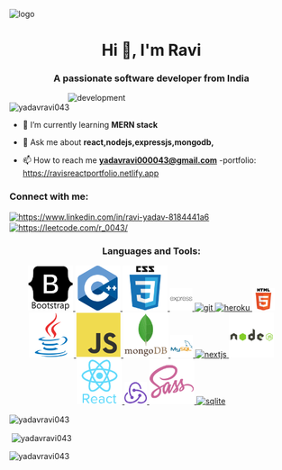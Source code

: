 ![logo](https://github.com/yadavravi043/yadavravi043/blob/main/DSC_2618.JPG)
<h1 align="center">Hi 👋, I'm Ravi</h1>
<h3 align="center">A passionate software developer from India</h3>
<img align="right" width="400"  alt="development" src="https://cdn.pixabay.com/photo/2016/04/21/13/27/computer-1343393__340.jpg"/>

<p align="left"> <img src="https://komarev.com/ghpvc/?username=yadavravi043&label=Profile%20views&color=0e75b6&style=flat" alt="yadavravi043" /> </p>

- 🌱 I’m currently learning **MERN stack**

- 💬 Ask me about **react,nodejs,expressjs,mongodb,**

- 📫 How to reach me **yadavravi000043@gmail.com**
-portfolio: https://ravisreactportfolio.netlify.app


<h3 align="left">Connect with me:</h3>
<p align="left">
<a href="https://linkedin.com/in/https://www.linkedin.com/in/ravi-yadav-8184441a6" target="blank"><img align="center" src="https://raw.githubusercontent.com/rahuldkjain/github-profile-readme-generator/master/src/images/icons/Social/linked-in-alt.svg" alt="https://www.linkedin.com/in/ravi-yadav-8184441a6" height="30" width="40" /></a>
<a href="https://www.leetcode.com/https://leetcode.com/r_0043/" target="blank"><img align="center" src="https://raw.githubusercontent.com/rahuldkjain/github-profile-readme-generator/master/src/images/icons/Social/leet-code.svg" alt="https://leetcode.com/r_0043/" height="30" width="40" /></a>
</p>

<h3 align="center">Languages and Tools:</h3>
<p align="center"> <a href="https://getbootstrap.com" target="_blank" rel="noreferrer"> <img src="https://raw.githubusercontent.com/devicons/devicon/master/icons/bootstrap/bootstrap-plain-wordmark.svg" alt="bootstrap" width="80" height="80"/> </a> <a href="https://www.w3schools.com/cpp/" target="_blank" rel="noreferrer"> <img src="https://raw.githubusercontent.com/devicons/devicon/master/icons/cplusplus/cplusplus-original.svg" alt="cplusplus "width="80" height="80" </a> <a href="https://www.w3schools.com/css/" target="_blank" rel="noreferrer"> <img src="https://raw.githubusercontent.com/devicons/devicon/master/icons/css3/css3-original-wordmark.svg" alt="css3" width="80" height="80"/> </a> <a href="https://expressjs.com" target="_blank" rel="noreferrer"> <img src="https://raw.githubusercontent.com/devicons/devicon/master/icons/express/express-original-wordmark.svg" alt="express" width="40" height="40"/> </a> <a href="https://git-scm.com/" target="_blank" rel="noreferrer"> <img src="https://www.vectorlogo.zone/logos/git-scm/git-scm-icon.svg" alt="git" width="40" height="40"/> </a> <a href="https://heroku.com" target="_blank" rel="noreferrer"> <img src="https://www.vectorlogo.zone/logos/heroku/heroku-icon.svg" alt="heroku" width="80" height="80"/> </a> <a href="https://www.w3.org/html/" target="_blank" rel="noreferrer"> <img src="https://raw.githubusercontent.com/devicons/devicon/master/icons/html5/html5-original-wordmark.svg" alt="html5" width="40" height="40"/> </a> <a href="https://www.java.com" target="_blank" rel="noreferrer"> <img src="https://raw.githubusercontent.com/devicons/devicon/master/icons/java/java-original.svg" alt="java" width="80" height="80"/> </a> <a href="https://developer.mozilla.org/en-US/docs/Web/JavaScript" target="_blank" rel="noreferrer"> <img src="https://raw.githubusercontent.com/devicons/devicon/master/icons/javascript/javascript-original.svg" alt="javascript" width="80" height="80"/> </a> <a href="https://www.mongodb.com/" target="_blank" rel="noreferrer"> <img src="https://raw.githubusercontent.com/devicons/devicon/master/icons/mongodb/mongodb-original-wordmark.svg" alt="mongodb" width="80" height="80"/> </a> <a href="https://www.mysql.com/" target="_blank" rel="noreferrer"> <img src="https://raw.githubusercontent.com/devicons/devicon/master/icons/mysql/mysql-original-wordmark.svg" alt="mysql" width="40" height="40"/> </a> <a href="https://nextjs.org/" target="_blank" rel="noreferrer"> <img src="https://cdn.worldvectorlogo.com/logos/nextjs-2.svg" alt="nextjs" width="80" height="80"/> </a> <a href="https://nodejs.org" target="_blank" rel="noreferrer"> <img src="https://raw.githubusercontent.com/devicons/devicon/master/icons/nodejs/nodejs-original-wordmark.svg" alt="nodejs" width="80" height="80"/> </a> <a href="https://reactjs.org/" target="_blank" rel="noreferrer"> <img src="https://raw.githubusercontent.com/devicons/devicon/master/icons/react/react-original-wordmark.svg" alt="react" width="80" height="80"/> </a> <a href="https://redux.js.org" target="_blank" rel="noreferrer"> <img src="https://raw.githubusercontent.com/devicons/devicon/master/icons/redux/redux-original.svg" alt="redux" width="40" height="40"/> </a> <a href="https://sass-lang.com" target="_blank" rel="noreferrer"> <img src="https://raw.githubusercontent.com/devicons/devicon/master/icons/sass/sass-original.svg" alt="sass" width="80" height="80"/> </a> <a href="https://www.sqlite.org/" target="_blank" rel="noreferrer"> <img src="https://www.vectorlogo.zone/logos/sqlite/sqlite-icon.svg" alt="sqlite" width="80" height="80"/> </a> </p>

<p><img align="center" src="https://github-readme-stats.vercel.app/api/top-langs?username=yadavravi043&show_icons=true&locale=en&layout=compact" alt="yadavravi043" /></p>

<p>&nbsp;<img align="center" src="https://github-readme-stats.vercel.app/api?username=yadavravi043&show_icons=true&locale=en" alt="yadavravi043" /></p>

<p><img align="center" src="https://github-readme-streak-stats.herokuapp.com/?user=yadavravi043&" alt="yadavravi043" /></p>
